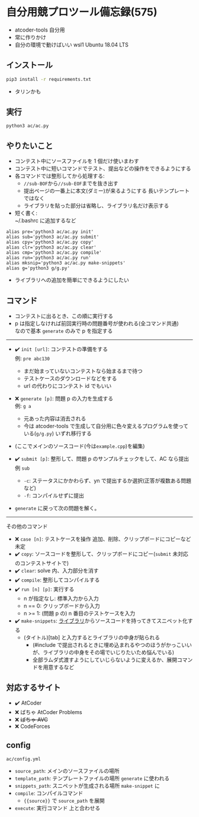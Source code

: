 # **自分用**競プロツール備忘録(575)

- atcoder-tools 自分用
- 常に作りかけ
- 自分の環境で動けばいい wsl1 Ubuntu 18.04 LTS

## インストール
```bash
pip3 install -r requirements.txt
```
- タリンかも

## 実行
```
python3 ac/ac.py
```

## やりたいこと

- コンテスト中にソースファイルを 1 個だけ使いまわす
- コンテスト中に短いコマンドでテスト、提出などの操作をできるようにする
- 各コマンドでは整形してから処理する:
	- `//sub-BOF`から`//sub-EOF`までを抜き出す
	- 提出ページの一番上に本文(ダミー)が来るようにする 長いテンプレートではなく
	- ライブラリを貼った部分は省略し、ライブラリ名だけ表示する
- 短く書く: <br>
~/.bashrc に追加するなど
```
alias pre='python3 ac/ac.py init'
alias sub='python3 ac/ac.py submit'
alias cpy='python3 ac/ac.py copy'
alias clr='python3 ac/ac.py clear'
alias cmp='python3 ac/ac.py compile'
alias run='python3 ac/ac.py run'
alias mksnip='python3 ac/ac.py make-snippets'
alias g='python3 g/g.py'
```
- ライブラリへの追加を簡単にできるようにしたい

## コマンド

- コンテストに出るとき、この順に実行する
- p は指定しなければ前回実行時の問題番号が使われる(全コマンド共通)<br>なので基本 `generate` のみで p を指定する

---

- :heavy_check_mark: `init [url]`: コンテストの準備をする<br>例: `pre abc130`
  - まだ始まっていないコンテストなら始まるまで待つ
  - テストケースのダウンロードなどをする
  - url の代わりにコンテスト id でもいい

- :x: `generate [p]`: 問題 p の入力を生成する<br>例: `g a`
  - 元あった内容は消去される
  - 今は atcoder-tools で生成して自分用に色々変えるプログラムを使っている(`g/g.py`) いずれ移行する

- (ここでメインのソースコード(今は`example.cpp`)を編集)

- :heavy_check_mark: `submit [p]`: 整形して、問題 p のサンプルチェックをして、AC なら提出<br>例 `sub`
  - `-c`: ステータスにかかわらず、yn で提出するか選択(正答が複数ある問題など)
  - `-f`: コンパイルせずに提出

- `generate` に戻って次の問題を解く。

---

その他のコマンド

- :x: `case [n]`: テストケースを操作 追加、削除、クリップボードにコピーなど 未定
- :heavy_check_mark: `copy`: ソースコードを整形して、クリップボードにコピー(`submit` 未対応のコンテストサイトで)
- :heavy_check_mark: `clear`: solve 内、入力部分を消す
- :heavy_check_mark: `compile`: 整形してコンパイルする
- :heavy_check_mark: `run [n] [p]`: 実行する
  - n が指定なし: 標準入力から入力
  - n == 0: クリップボードから入力
  - n >= 1: (問題 p の) n 番目のテストケースを入力
- :heavy_check_mark: `make-snippets`: [ライブラリ](https://tqk.blue/library/)からソースコードを持ってきてスニペット化する
  - (タイトル)[tab] と入力するとライブラリの中身が貼られる
    - (#include で提出されるときに埋め込まれるやつのほうがかっこいいが、ライブラリの中身をその場でいじりたいため悩んでいる)
    - 全部ラムダ式渡すようにしていじらないように変えるか、展開コマンドを用意するなど

## 対応するサイト

- :heavy_check_mark: AtCoder
- :x: ばちゃ AtCoder Problems
- :x: ~~ばちゃ AVC~~
- :x: CodeForces

## config
`ac/config.yml`
- `source_path`: メインのソースファイルの場所
- `template_path`: テンプレートファイルの場所 `generate` に使われる
- `snippets_path`: スニペットが生成される場所 `make-snippet` に
- `compile`: コンパイルコマンド
  - `{{source}}` で `source_path` を展開
- `execute`: 実行コマンド 上と合わせる
